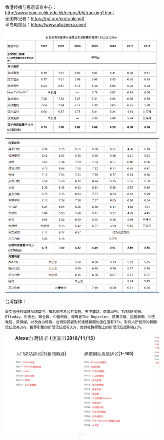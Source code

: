 香港传播与民意调查中心：http://www.com.cuhk.edu.hk/ccpos/b5/tracking1.html  
无国界记者：https://rsf.org/en/ranking#  
半岛电视台：https://www.aljazeera.com/  
![](./source/hongkong_001.png)  
![](./source/hongkong_002.png)  

台湾媒体：  
```
最受信任的媒體品牌當中，排名依序為公共電視、天下雜誌、商業周刊、TVBS新聞網、ETtoday、中央社、聯合報、中國時報、報導者The Reporter、蘋果日報、民視新聞、中天電視、風傳媒，以及自由時報。台灣閱聽者對於總體新聞的信任度有32%、對個人所使用的新聞信任度為36%、搜尋引擎的新聞信任度有31%，而對社群媒體上的新聞信任度則為23%。
```
![](./source/taiwan_001.png)